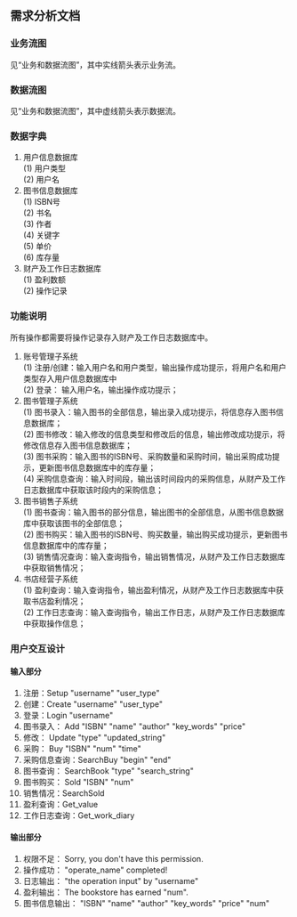 ## 需求分析文档
### 业务流图
见“业务和数据流图”，其中实线箭头表示业务流。
### 数据流图
见“业务和数据流图”，其中虚线箭头表示数据流。
### 数据字典
1. 用户信息数据库 \
   (1) 用户类型 \
   (2) 用户名
2. 图书信息数据库 \
   (1) ISBN号 \
   (2) 书名 \
   (3) 作者 \
   (4) 关键字 \
   (5) 单价 \
   (6) 库存量
3. 财产及工作日志数据库 \
   (1) 盈利数额 \
   (2) 操作记录
### 功能说明
所有操作都需要将操作记录存入财产及工作日志数据库中。
1. 账号管理子系统\
   (1) 注册/创建：输入用户名和用户类型，输出操作成功提示，将用户名和用户类型存入用户信息数据库中\
   (2) 登录： 输入用户名，输出操作成功提示；
2. 图书管理子系统\
   (1) 图书录入：输入图书的全部信息，输出录入成功提示，将信息存入图书信息数据库；\
   (2) 图书修改：输入修改的信息类型和修改后的信息，输出修改成功提示，将修改信息存入图书信息数据库；\
   (3) 图书采购：输入图书的ISBN号、采购数量和采购时间，输出采购成功提示，更新图书信息数据库中的库存量；\
   (4) 采购信息查询：输入时间段，输出该时间段内的采购信息，从财产及工作日志数据库中获取该时段内的采购信息；
3. 图书销售子系统\
   (1) 图书查询：输入图书的部分信息，输出图书的全部信息，从图书信息数据库中获取该图书的全部信息；\
   (2) 图书购买：输入图书的ISBN号、购买数量，输出购买成功提示，更新图书信息数据库中的库存量；\
   (3) 销售情况查询：输入查询指令，输出销售情况，从财产及工作日志数据库中获取销售情况；
4. 书店经营子系统\
   (1) 盈利查询：输入查询指令，输出盈利情况，从财产及工作日志数据库中获取书店盈利情况；\
   (2) 工作日志查询：输入查询指令，输出工作日志，从财产及工作日志数据库中获取操作信息；
### 用户交互设计
#### 输入部分
1. 注册：Setup "username" "user_type"
2. 创建：Create "username" "user_type"
3. 登录：Login "username"
4. 图书录入： Add "ISBN" "name" "author" "key_words" "price"
5. 修改： Update "type" "updated_string"
6. 采购： Buy "ISBN" "num" "time"
7. 采购信息查询：SearchBuy "begin" "end"
8. 图书查询： SearchBook "type" "search_string"
9. 图书购买： Sold "ISBN" "num"
10. 销售情况：SearchSold
11. 盈利查询：Get_value
12. 工作日志查询：Get_work_diary
#### 输出部分
1. 权限不足： Sorry, you don't have this permission.
2. 操作成功： "operate_name" completed!
3. 日志输出： "the operation input" by "username"
4. 盈利输出： The bookstore has earned "num".
5. 图书信息输出： "ISBN" "name" "author" "key_words" "price" "num"